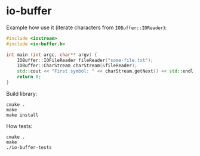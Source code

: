 # io-buffer

Example how use it (iterate characters from `IOBuffer::IOReader`):
```c++
#include <iostream>
#include <io-buffer.h>

int main (int argc, char** argv) {
    IOBuffer::IOFileReader fileReader("some-file.txt");
    IOBuffer::CharStream charStream(&fileReader);
    std::cout << "First symbol: " << charStream.getNext() << std::endl;
    return 0;
}
```

Build library:
```shell
cmake .
make
make install
```

How tests:
```shell
cmake .
make
./io-buffer-tests
```
